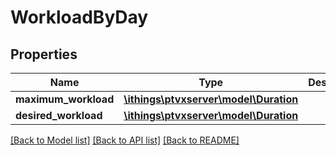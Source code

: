 # WorkloadByDay

## Properties
Name | Type | Description | Notes
------------ | ------------- | ------------- | -------------
**maximum_workload** | [**\ithings\ptvxserver\model\Duration**](Duration.md) |  | 
**desired_workload** | [**\ithings\ptvxserver\model\Duration**](Duration.md) |  | [optional] 

[[Back to Model list]](../../README.md#documentation-for-models) [[Back to API list]](../../README.md#documentation-for-api-endpoints) [[Back to README]](../../README.md)

